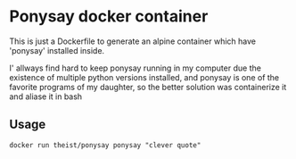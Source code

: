 # Ponysay docker container

This is just a Dockerfile to generate an alpine container which have 'ponysay' installed inside.

I' allways find hard to keep ponysay running in my computer due the existence of multiple python versions installed, and ponysay is one of the favorite programs of my daughter, so the better solution was containerize it and aliase it in bash

## Usage

```
docker run theist/ponysay ponysay "clever quote"
```
